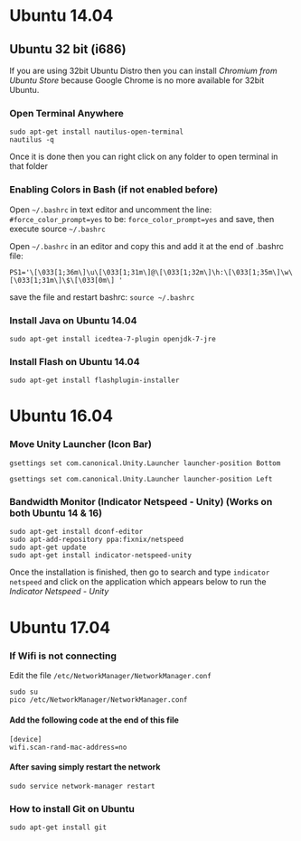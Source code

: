 # Ubuntu 14.04

## Ubuntu 32 bit (i686)
If you are using 32bit Ubuntu Distro then you can install *Chromium from Ubuntu Store* because Google Chrome is no more available for 32bit Ubuntu.

### Open Terminal Anywhere
```
sudo apt-get install nautilus-open-terminal
nautilus -q
```

Once it is done then you can right click on any folder to open terminal in that folder

### Enabling Colors in Bash (if not enabled before)
Open ```~/.bashrc``` in text editor and uncomment the line: ```#force_color_prompt=yes``` to be: ```force_color_prompt=yes``` and save, then execute source ```~/.bashrc```

Open ```~/.bashrc``` in an editor and copy this and add it at the end of .bashrc file:

```PS1='\[\033[1;36m\]\u\[\033[1;31m\]@\[\033[1;32m\]\h:\[\033[1;35m\]\w\[\033[1;31m\]\$\[\033[0m\] '```

save the file and restart bashrc:
```source ~/.bashrc```

### Install Java on Ubuntu 14.04
```sudo apt-get install icedtea-7-plugin openjdk-7-jre```

### Install Flash on Ubuntu 14.04
```sudo apt-get install flashplugin-installer```

# Ubuntu 16.04

### Move Unity Launcher (Icon Bar)
```gsettings set com.canonical.Unity.Launcher launcher-position Bottom```

```gsettings set com.canonical.Unity.Launcher launcher-position Left```

### Bandwidth Monitor (Indicator Netspeed - Unity) (Works on both Ubuntu 14 & 16)
```
sudo apt-get install dconf-editor
sudo apt-add-repository ppa:fixnix/netspeed
sudo apt-get update
sudo apt-get install indicator-netspeed-unity
```

Once the installation is finished, then go to search and type ```indicator netspeed``` and click on the application which appears below to run the *Indicator Netspeed - Unity*

# Ubuntu 17.04
### If Wifi is not connecting
Edit the file ```/etc/NetworkManager/NetworkManager.conf```
```
sudo su
pico /etc/NetworkManager/NetworkManager.conf
```

#### Add the following code at the end of this file
```
[device]
wifi.scan-rand-mac-address=no
```

#### After saving simply restart the network
```sudo service network-manager restart```

### How to install Git on Ubuntu
```sudo apt-get install git```
